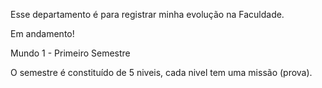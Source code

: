 Esse departamento é para registrar minha evolução na Faculdade.

Em andamento!

Mundo 1 - Primeiro Semestre

O semestre é constituído de 5 niveis, cada nivel tem uma missão (prova).


